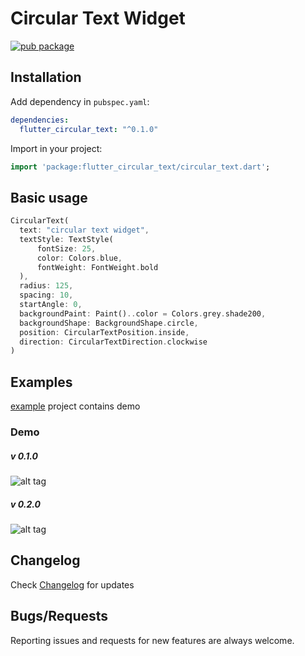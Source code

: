 # Circular Text Widget

[![pub package](https://img.shields.io/pub/v/flutter_circular_text.svg)](https://pub.dartlang.org/packages/flutter_circular_text)

## Installation

Add dependency in `pubspec.yaml`:
```yaml
dependencies:
  flutter_circular_text: "^0.1.0"
```

Import in your project:
```dart
import 'package:flutter_circular_text/circular_text.dart';
```

## Basic usage

```dart
CircularText(
  text: "circular text widget",
  textStyle: TextStyle(
      fontSize: 25,
      color: Colors.blue,
      fontWeight: FontWeight.bold
  ),
  radius: 125,
  spacing: 10,
  startAngle: 0,
  backgroundPaint: Paint()..color = Colors.grey.shade200,
  backgroundShape: BackgroundShape.circle,
  position: CircularTextPosition.inside,
  direction: CircularTextDirection.clockwise
)
```

## Examples

[example](https://github.com/faob-dev/flutter_circular_text/tree/master/example) project contains demo

### Demo

##### v 0.1.0
![alt tag](https://raw.githubusercontent.com/faob-dev/flutter_circular_text/master/screenshots/circular_text.gif)

##### v 0.2.0
![alt tag](https://raw.githubusercontent.com/faob-dev/flutter_circular_text/master/screenshots/circular_text1.gif)

## Changelog
Check [Changelog](https://github.com/faob-dev/flutter_circular_text/blob/master/CHANGELOG.md) for updates

## Bugs/Requests
Reporting issues and requests for new features are always welcome.
